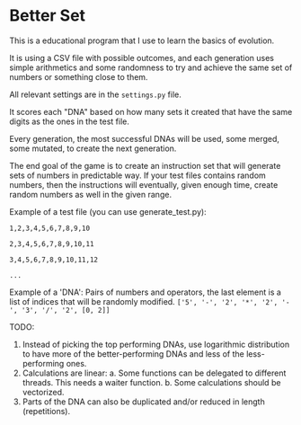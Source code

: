 # Better Set

This is a educational program that I use to learn the basics of evolution.

It is using a CSV file with possible outcomes, and each generation uses
simple arithmetics and some randomness to try and achieve the same set
of numbers or something close to them.

All relevant settings are in the `settings.py` file.

It scores each "DNA" based on how many sets it created that have the same digits
as the ones in the test file.

Every generation, the most successful DNAs will be used, some merged, some mutated,
to create the next generation.

The end goal of the game is to create an instruction set  that will generate sets
of numbers in predictable way. If your test files contains random numbers, then the
instructions will eventually, given enough time, create random numbers as well in
the given range.

Example of a test file (you can use generate_test.py):

`1,2,3,4,5,6,7,8,9,10`

`2,3,4,5,6,7,8,9,10,11`

`3,4,5,6,7,8,9,10,11,12`

`...`

Example of a 'DNA':
Pairs of numbers and operators, the last element is a list of indices that will be randomly
modified.
`['5', '-', '2', '*', '2', '-', '3', '/', '2', [0, 2]]`

TODO:

1. Instead of picking the top performing DNAs, use logarithmic distribution to have more of the
   better-performing DNAs and less of the less-performing ones.
2. Calculations are linear:
    a. Some functions can be delegated to different threads. This needs a waiter function.
    b. Some calculations should be vectorized.
3. Parts of the DNA can also be duplicated and/or reduced in length (repetitions).

